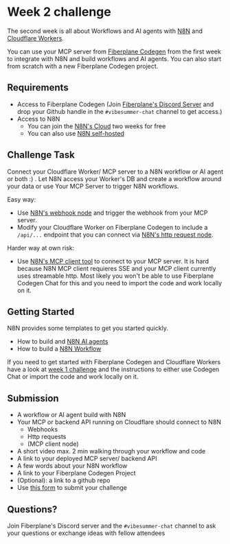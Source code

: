 # Week 2 challenge
The second week is all about Workflows and AI agents with [N8N](https://n8n.io/) and [Cloudflare Workers](https://developers.cloudflare.com/workers/). 

You can use your MCP server from [Fiberplane Codegen](https://fiberplane.com/codegen) from the first week to integrate with N8N and build workflows and AI agents. 
You can also start from scratch with a new Fiberplane Codegen project.

## Requirements
- Access to Fiberplane Codegen (Join [Fiberplane's Discord Server](https://discord.gg/ChRgXresZK) and drop your Github handle in the `#vibesummer-chat` channel to get access.)
- Access to N8N
  - You can join the [N8N's Cloud](https://app.n8n.cloud/) two weeks for free
  - You can also use [N8N self-hosted](https://docs.n8n.io/hosting/)

## Challenge Task
Connect your Cloudflare Worker/ MCP server to a N8N workflow or AI agent or both :) . Let N8N access your Worker's DB and create a workflow around your data or use Your MCP Server to trigger N8N workflows.

Easy way: 
- Use [N8N's webhook node](https://docs.n8n.io/integrations/builtin/core-nodes/n8n-nodes-base.webhook/) and trigger the webhook from your MCP server.
- Modify your Cloudflare Worker on Fiberplane Codegen to include a `/api/...` endpoint that you can connect via [N8N's http request node](https://docs.n8n.io/integrations/builtin/core-nodes/n8n-nodes-base.httprequest/).

Harder way at own risk:
- Use [N8N's MCP client tool](https://docs.n8n.io/integrations/builtin/cluster-nodes/sub-nodes/n8n-nodes-langchain.toolmcp/) to connect to your MCP server. It is hard because N8N MCP client requieres SSE and your MCP client currently uses streamable http. Most likely you won't be able to use Fiberplane Codegen Chat for this and you need to import the code and work locally on it.


## Getting Started
N8N provides some templates to get you started quickly.
- How to build and [N8N AI agents](https://docs.n8n.io/advanced-ai/intro-tutorial/)
- How to build a [N8N Workflow](https://docs.n8n.io/try-it-out/tutorial-first-workflow/)

If you need to get started with Fiberplane Codegen and Cloudflare Workers have a look at [week 1 challenge](../challenge1/README.md) and the instructions to either use Codegen Chat or import the code and work locally on it.

## Submission
- A workflow or AI agent build with N8N
- Your MCP or backend API running on Cloudflare should connect to N8N
  - Webhooks
  - Http requests
  - (MCP client node)
- A short video max. 2 min walking through your workflow and code
- A link to your deployed MCP server/ backend API
- A few words about your N8N workflow
- A link to your Fiberplane Codegen Project
- (Optional): a link to a github repo
- Use [this form](https://forms.gle/qJja1E5ubwmWnvA1A) to submit your challenge


## Questions?
Join Fiberplane's Discord server and the `#vibesummer-chat` channel to ask your questions or exchange ideas with fellow attendees

